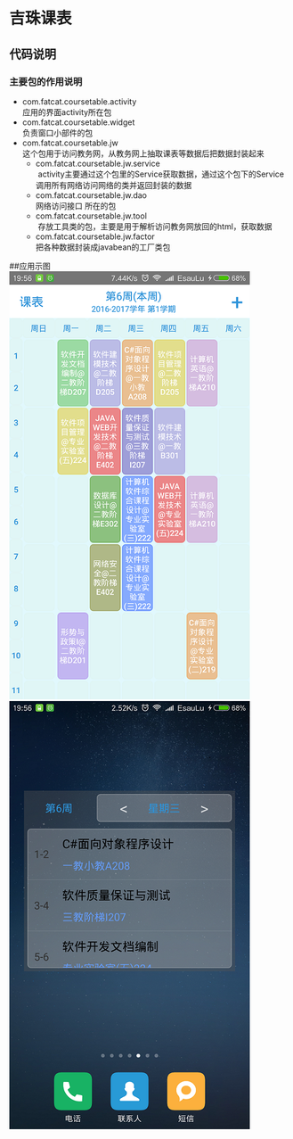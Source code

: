 吉珠课表
==========

## 代码说明

### 主要包的作用说明
* com.fatcat.coursetable.activity<br>
应用的界面activity所在包
* com.fatcat.coursetable.widget<br>
负责窗口小部件的包
* com.fatcat.coursetable.jw<br>
这个包用于访问教务网，从教务网上抽取课表等数据后把数据封装起来<br>
  * com.fatcat.coursetable.jw.service<br>
  activity主要通过这个包里的Service获取数据，通过这个包下的Service调用所有网络访问网络的类并返回封装的数据<br>
  * com.fatcat.coursetable.jw.dao<br>
  网络访问接口 所在的包<br>
  * com.fatcat.coursetable.jw.tool<br>
  存放工具类的包，主要是用于解析访问教务网放回的html，获取数据<br>
  * com.fatcat.coursetable.jw.factor<br>
   把各种数据封装成javabean的工厂类包<br>
  
##应用示图
![](https://github.com/EsauLu/CourseTable/raw/master/CaseImg/Screenshot01.png)
![](https://github.com/EsauLu/CourseTable/raw/master/CaseImg/Screenshot02.png)

